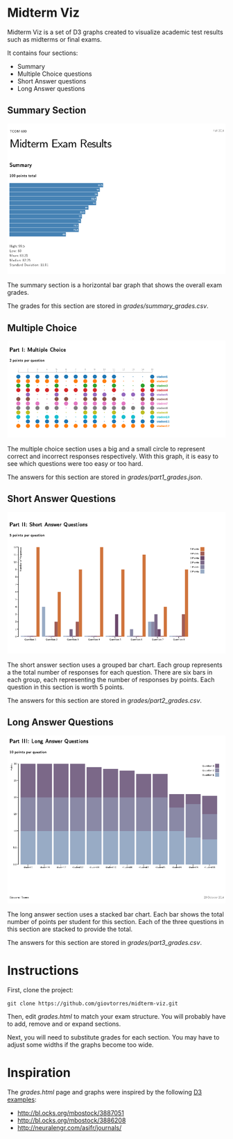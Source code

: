 Midterm Viz
===========

Midterm Viz is a set of D3 graphs created to visualize academic test results such as midterms or final exams.  

It contains four sections:

- Summary
- Multiple Choice questions
- Short Answer questions
- Long Answer questions

Summary Section
---------------

![Summary](screenshots/summary.png)

The summary section is a horizontal bar graph that shows the overall exam grades.

The grades for this section are stored in *grades/summary_grades.csv*.

Multiple Choice
---------------

![Multiple Choice](screenshots/part1.png)

The multiple choice section uses a big and a small circle to represent correct and incorrect responses respectively.  With this graph, it is easy to see which questions were too easy or too hard.

The answers for this section are stored in *grades/part1_grades.json*.


Short Answer Questions
----------------------

![Short Answers](screenshots/part2.png)

The short answer section uses a grouped bar chart.  Each group represents a the total number of responses for each question.  There are six bars in each group, each representing the number of responses by points.  Each question in this section is worth 5 points.

The answers for this section are stored in *grades/part2_grades.csv*.

Long Answer Questions
---------------------

![Long Answers](screenshots/part3.png)

The long answer section uses a stacked bar chart.  Each bar shows the total number of points per student for this section.  Each of the three questions in this section are stacked to provide the total.

The answers for this section are stored in *grades/part3_grades.csv*.


Instructions
============

First, clone the project:

    git clone https://github.com/giovtorres/midterm-viz.git

Then, edit *grades.html* to match your exam structure.  You will probably have to add, remove and or expand sections.

Next, you will need to substitute grades for each section.  You may have to adjust some widths if the graphs become too wide.

Inspiration
===========

The *grades.html* page and graphs were inspired by the following [D3 examples](https://github.com/mbostock/d3/wiki/Gallery):

- http://bl.ocks.org/mbostock/3887051
- http://bl.ocks.org/mbostock/3886208
- http://neuralengr.com/asifr/journals/

